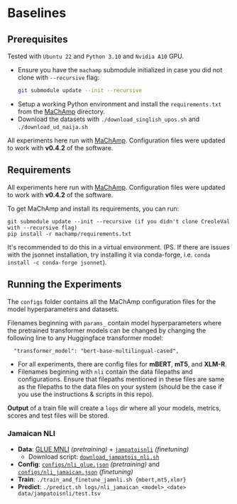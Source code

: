 # Baselines

## Prerequisites
Tested with `Ubuntu 22` and `Python 3.10` and `Nvidia A10` GPU.
- Ensure you have the `machamp` submodule initialized in case you did not clone with `--recursive` flag:
  ```bash
  git submodule update --init --recursive
  ```
- Setup a working Python environment and install the `requirements.txt` from the [MaChAmp](..) directory.
- Download the datasets with `./download_singlish_upos.sh` and `./download_ud_naija.sh`

All experiments here run with [MaChAmp](https://github.com/machamp-nlp/machamp.git). Configuration files were updated to work with **v0.4.2** of the software.


## Requirements
All experiments here run with [MaChAmp](https://github.com/machamp-nlp/machamp.git).  Configuration files were updated to work with **v0.4.2** of the software.

To get MaChAmp and install its requirements, you can run:

```
git submodule update --init --recursive (if you didn't clone CreoleVal with --recursive flag)
pip install -r machamp/requirements.txt
```

It's recommended to do this in a virtual environment.  (PS. If there are issues with the jsonnet installation, try installing it via conda-forge, i.e. `conda install -c conda-forge jsonnet`).


## Running the Experiments
The `configs` folder contains all the MaChAmp configuration files for the model hyperparameters and datasets.

Filenames beginning with `params_` contain model hyperparameters where the pretrained transformer models can be changed by changing the following line to any Huggingface transformer model:
  ```
    "transformer_model": "bert-base-multilingual-cased",
  ```
  - For all experiments, there are config files for **mBERT**, **mT5**, and **XLM-R**.
  - Filenames beginning with `nli` contain the data filepaths and configurations. Ensure that filepaths mentioned in these files are same as the filepaths to the data files on your system (should be the case if you use the instructions & scripts in this repo).

**Output** of a train file will create a `logs` dir where all your models, metrics, scores and test files will be stored.


### Jamaican NLI

- **Data**: [GLUE MNLI](https://github.com/nyu-mll/GLUE-baselines) _(pretraining)_ + [`jampatoisnli`](https://github.com/ruth-ann/jampatoisnli) _(finetuning)_
  - Download script: [`download_jampatois_nli.sh`](download_jampatois_nli.sh)
- **Config**: [`configs/nli_glue.json`](configs/nli_glue.json) _(pretraining)_ and [`configs/nli_jamaican.json`](configs/nli_jamaican.json) _(finetuning)_
- **Train**: `./train_and_finetune_jamnli.sh {mbert,mt5,xlmr}`
- **Predict**: `./predict.sh logs/nli_jamaican_<model>_<date> data/jampatoisnli/test.tsv`
